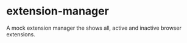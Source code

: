 # extension-manager
A mock extension manager the shows all, active and inactive browser extensions.
